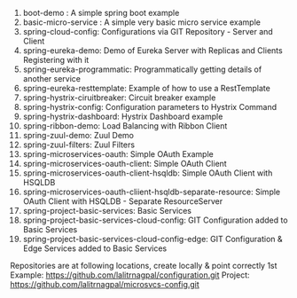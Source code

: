 1. boot-demo : A simple spring boot example
2. basic-micro-service : A simple very basic micro service example
3. spring-cloud-config: Configurations via GIT Repository - Server and Client
4. spring-eureka-demo: Demo of Eureka Server with Replicas and Clients Registering with it
5. spring-eureka-programmatic: Programmatically getting details of another service
6. spring-eureka-resttemplate: Example of how to use a RestTemplate
7. spring-hystrix-ciruitbreaker: Circuit breaker example
8. spring-hystrix-config: Configuration parameters to Hystrix Command
9. spring-hystrix-dashboard: Hystrix Dashboard example
10. spring-ribbon-demo: Load Balancing with Ribbon Client
11. spring-zuul-demo: Zuul Demo
12. spring-zuul-filters: Zuul Filters
13. spring-microservices-oauth: Simple OAuth Example
14. spring-microservices-oauth-client: Simple OAuth Client 
15. spring-microservices-oauth-client-hsqldb: Simple OAuth Client with HSQLDB
16. spring-microservices-oauth-cliient-hsqldb-separate-resource: Simple OAuth Client with HSQLDB - Separate ResourceServer
17. spring-project-basic-services: Basic Services
18. spring-project-basic-services-cloud-config: GIT Configuration added to Basic Services
19. spring-project-basic-services-cloud-config-edge: GIT Configuration & Edge Services added to Basic Services

Repositories are at following locations, create locally & point correctly
1st Example: https://github.com/lalitrnagpal/configuration.git
Project: https://github.com/lalitrnagpal/microsvcs-config.git 


